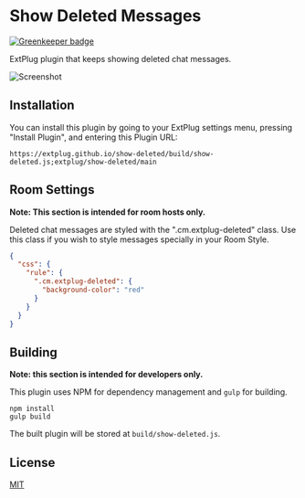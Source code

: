 Show Deleted Messages
=====================

[![Greenkeeper badge](https://badges.greenkeeper.io/extplug/show-deleted.svg)](https://greenkeeper.io/)

ExtPlug plugin that keeps showing deleted chat messages.

![Screenshot](http://i.imgur.com/tA1TcZh.png)

## Installation

You can install this plugin by going to your ExtPlug settings menu, pressing "Install Plugin",
and entering this Plugin URL:

```
https://extplug.github.io/show-deleted/build/show-deleted.js;extplug/show-deleted/main
```

## Room Settings

**Note: This section is intended for room hosts only.**

Deleted chat messages are styled with the ".cm.extplug-deleted" class. Use this class if you
wish to style messages specially in your Room Style.

```json
{
  "css": {
    "rule": {
      ".cm.extplug-deleted": {
        "background-color": "red"
      }
    }
  }
}
```

## Building

**Note: this section is intended for developers only.**

This plugin uses NPM for dependency management and `gulp` for building.

```
npm install
gulp build
```

The built plugin will be stored at `build/show-deleted.js`.

## License

[MIT](./LICENSE)
